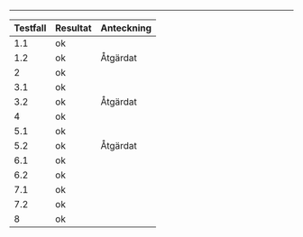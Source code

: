 _____________________________________________________________________

|Testfall | Resultat | Anteckning                                 |
|---------|----------|--------------------------------------------|
| 1.1     | ok       |                                            |
| 1.2     | ok       | Åtgärdat                                   |
| 2       | ok       |                                            |
| 3.1     | ok       |                                            |
| 3.2     | ok       | Åtgärdat                                   |
| 4       | ok       |                                            |
| 5.1     | ok       |                                            |
| 5.2     | ok       | Åtgärdat                                   |
| 6.1     | ok       |                                            |
| 6.2     | ok       |                                            |
| 7.1     | ok       |                                            |
| 7.2     | ok       |                                            |
| 8       | ok       |                                            |
